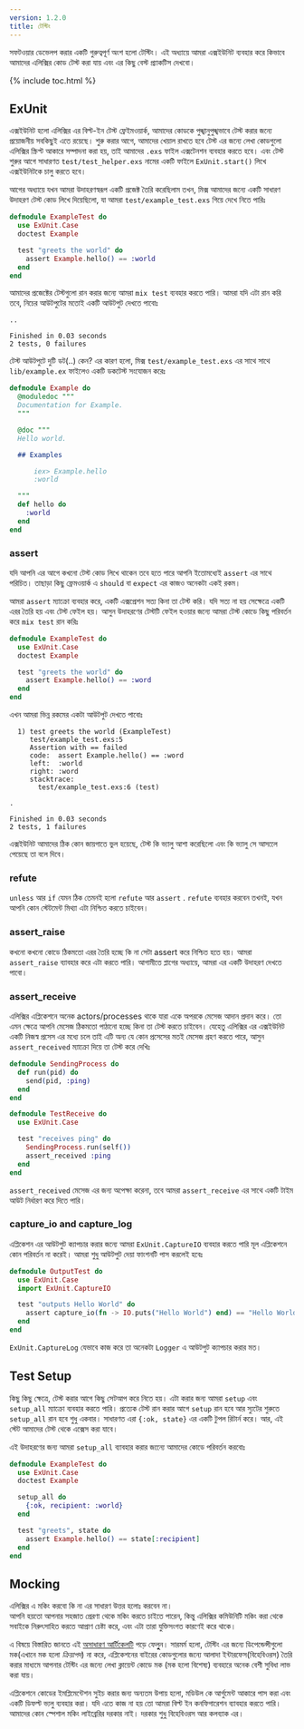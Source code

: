 ```yaml
---
version: 1.2.0
title: টেস্টিং  
---
```


সফটওয়ার ডেভেলপ করার একটি গুরুত্বপূর্ণ অংশ হলো টেস্টিং। 
এই অধ্যায়ে আমরা এক্সইউনিট ব্যবহার করে কিভাবে আমাদের এলিক্সির কোড টেস্ট করা যায় এবং এর কিছু বেস্ট প্র্যাকটিস দেখবো।

{% include toc.html %}

## ExUnit

এক্সইউনিট হলো এলিক্সির এর বিল্ট-ইন টেস্ট ফ্রেইমওয়ার্ক, আমাদের কোডকে পুঙ্খানুপুঙ্খভাবে টেস্ট করার জন্যে প্রয়োজনীয় সবকিছুই এতে রয়েছে। 
শুরু করার আগে, আমাদের খেয়াল রাখতে হবে টেস্ট এর জন্যে লেখা কোডগুলো এলিক্সির স্ক্রিপ্ট আকারে সম্পাদনা করা হয়, তাই আমাদের `.exs` ফাইল এক্সটেনশন ব্যবহার করতে হবে।
এবং টেস্ট শুরুর আগে সাধারণত `test/test_helper.exs` নামের একটি ফাইলে `ExUnit.start()` লিখে এক্সইউনিটকে চালু করতে হবে।   

আগের অধ্যায়ে যখন আমরা উদাহরণস্বরূপ একটি প্রজেক্ট তৈরি করেছিলাম তখন, মিক্স আমাদের জন্যে একটি সাধারণ উদাহরণ টেস্ট কোড লিখে দিয়েছিলো, যা আমরা `test/example_test.exs` গিয়ে দেখে নিতে পারিঃ

```elixir
defmodule ExampleTest do
  use ExUnit.Case
  doctest Example

  test "greets the world" do
    assert Example.hello() == :world
  end
end
```

আমাদের প্রজেক্টের টেস্টগুলো রান করার জন্যে আমরা `mix test` ব্যবহার করতে পারি। 
আমরা যদি এটা রান করি তবে, নিচের আউটপুটের মতোই একটি আউটপুট দেখতে পাবোঃ  

```shell
..

Finished in 0.03 seconds
2 tests, 0 failures
```

টেস্ট আউটপুটে দুটি ডট(..) কেন? এর কারণ হলো, মিক্স `test/example_test.exs` এর সাথে সাথে `lib/example.ex` ফাইলেও একটি ডকটেস্ট সংযোজন করেঃ

```elixir
defmodule Example do
  @moduledoc """
  Documentation for Example.
  """

  @doc """
  Hello world.

  ## Examples

      iex> Example.hello
      :world

  """
  def hello do
    :world
  end
end
```

### assert

যদি আপনি এর আগে কখনো টেস্ট কোড লিখে থাকেন তবে হতে পারে আপনি ইতোমধ্যেই `assert` এর সাথে পরিচিত। তাছাড়া কিছু ফ্রেমওয়ার্ক এ `should` বা `expect` এর কাজও অনেকটা একই রকম।

আমরা `assert` ম্যাক্রো ব্যবহার করে, একটি এক্সপ্রেশন সত্য কিনা তা টেস্ট করি। 
যদি সত্য না হয় সেক্ষেত্রে একটি এরর তৈরি হয় এবং টেস্ট ফেইল হয়। 
আসুন উদাহরণের টেস্টটি ফেইল হওয়ার জন্যে আমরা টেস্ট কোডে কিছু পরিবর্তন করে `mix test` রান করিঃ

```elixir
defmodule ExampleTest do
  use ExUnit.Case
  doctest Example

  test "greets the world" do
    assert Example.hello() == :word
  end
end
```

এখন আমরা ভিন্ন রকমের একটা আউটপুট দেখতে পাবোঃ

```shell
  1) test greets the world (ExampleTest)
     test/example_test.exs:5
     Assertion with == failed
     code:  assert Example.hello() == :word
     left:  :world
     right: :word
     stacktrace:
       test/example_test.exs:6 (test)

.

Finished in 0.03 seconds
2 tests, 1 failures
```

এক্সইউনিট আমাদের ঠিক কোন জায়গাতে ভুল হয়েছে, টেস্ট কি ভ্যালু আশা করেছিলো এবং কি ভ্যালু সে আসলেে পেয়েছে তা বলে দিবে।

### refute

`unless` আর `if` যেমন ঠিক তেমনই হলো `refute` আর `assert` .
`refute` ব্যবহার করবেন তখনই, যখন আপনি কোন স্টেটমেন্ট মিথ্যা এটা নিশ্চিত করতে চাইবেন।

### assert_raise

কখনো কখনো কোডে ঠিকমতো এরর তৈরি হচ্ছে কি না সেটা assert করে নিশ্চিত হতে হয়। 
আমরা `assert_raise` ব্যাবহার করে এটা করতে পারি। 
আগামীতে প্লাগের অধ্যায়ে, আমরা এর একটি উদাহরণ দেখতে পাবো। 

### assert_receive

এলিক্সির এপ্লিকেশনে অনেক actors/processes থাকে যারা একে অপরকে মেসেজ আদান প্রদান করে। তো এমন ক্ষেত্রে আপনি মেসেজ ঠিকমতো পাঠানো হচ্ছে কিনা তা টেস্ট করতে চাইবেন। 
যেহেতু এলিক্সির এর এক্সইউনিট একটি নিজস্ব প্রসেস এর মধ্যে চলে তাই এটি অন্য যে কোন প্রসেসের মতই মেসেজ গ্রহণ করতে পারে, আসুন `assert_received` ম্যাক্রো দিয়ে তা টেস্ট করে দেখিঃ 

```elixir
defmodule SendingProcess do
  def run(pid) do
    send(pid, :ping)
  end
end

defmodule TestReceive do
  use ExUnit.Case

  test "receives ping" do
    SendingProcess.run(self())
    assert_received :ping
  end
end
```

`assert_received` মেসেজ এর জন্য অপেক্ষা করেনা, তবে আমরা `assert_receive` এর সাথে একটি টাইম আউট নির্ধারণ করে দিতে পারি।

### capture_io and capture_log

এপ্লিকেশন এর আউটপুট ক্যাপচার করার জন্যে আমরা `ExUnit.CaptureIO` ব্যবহার করতে পারি মূল এপ্লিকেশনে কোন পরিবর্তন না করেই। 
আমরা শুধু আউটপুট দেয়া ফাংশনটি পাস করলেই হবেঃ

```elixir
defmodule OutputTest do
  use ExUnit.Case
  import ExUnit.CaptureIO

  test "outputs Hello World" do
    assert capture_io(fn -> IO.puts("Hello World") end) == "Hello World\n"
  end
end
```

`ExUnit.CaptureLog` যেভাবে কাজ করে তা অনেকটা `Logger` এ আউটপুট ক্যাপচার করার মত।

## Test Setup

কিছু কিছু ক্ষেত্রে, টেস্ট করার আগে কিছু সেটআপ করে নিতে হয়। 
এটা করার জন্য আমরা `setup` এবং `setup_all` ম্যাক্রো ব্যবহার করতে পারি। 
প্রত্যেক টেস্ট রান করার আগে `setup` রান হবে আর স্যুটের শুরুতে `setup_all` রান হবে শুধু একবার। 
সাধারণত এরা `{:ok, state}` এর একটি টুপল রিটার্ন করে। আর, এই স্টেট আমাদের টেস্ট থেকে এক্সেস করা যাবে।

এই উদাহরণের জন্য আমরা `setup_all` ব্যাবহার করার জন্যেে আমাদের কোডে পরিবর্তন করবোঃ

```elixir
defmodule ExampleTest do
  use ExUnit.Case
  doctest Example

  setup_all do
    {:ok, recipient: :world}
  end

  test "greets", state do
    assert Example.hello() == state[:recipient]
  end
end
```

## Mocking

এলিক্সির এ মকিং করবো কি না এর সাধারণ উত্তর হলোঃ করবেন না।  
আপনি হয়তো আপনার সহজাত প্রেরণা থেকে মকিং করতে চাইতে পারেন, কিন্তু এলিক্সির কমিউনিটি মকিং করা থেকে সবাইকে নিরুৎসাহিত করতে আপ্রাণ চেষ্টা করে, এবং এটা তারা যুক্তিসংগত কারণেই করে থাকে। 

এ বিষয়ে বিস্তারিত জানতে এই [অসাধারণ আর্টিকেলটি](http://blog.plataformatec.com.br/2015/10/mocks-and-explicit-contracts/) পড়ে ফেলুুুন। 
সারমর্ম হলো, টেস্টিং এর জন্যে ডিপেন্ডেন্সীগুলো মক(এখানে মক হলো *ক্রিয়াপদ*) না করে, এপ্লিকেশনের বাইরের কোডগুলোর জন্যে আলাদা ইন্টারফেস(বিহেবিওরস) তৈরি করার মাধ্যমে আপনার টেস্টিং এর জন্যে লেখা ক্লায়েন্ট কোডে মক (মক হলো বিশেষ্য) ব্যবহারে অনেক বেশী সুবিধা লাভ করা যায়।

এপ্লিকেশনে কোডের ইমপ্লিমেন্টেশন সুইচ করার জন্য অন্যতম উপায় হলো, মডিউল কে আর্গুমেন্ট আকারে পাস করা এবং একটি ডিফল্ট ভ্যলু ব্যবহার করা। 
যদি এতে কাজ না হয় তো আমরা বিল্ট ইন কনফিগারেশন ব্যাবহার করতে পারি। 
আমাদের কোন স্পেশাল মকিং লাইব্রেরির দরকার নাই। দরকার শুধু বিহেবিওরস আর কলব্যাক এর।
